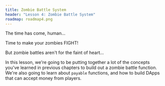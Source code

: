 ```yaml
---
title: Zombie Battle System
header: "Lesson 4: Zombie Battle System"
roadmap: roadmap4.png
---
```


The time has come, human...

Time to make your zombies FIGHT!

But zombie battles aren't for the faint of heart...

In this lesson, we're going to be putting together a lot of the concepts you've learned in previous chapters to build out a zombie battle function. We're also going to learn about `payable` functions, and how to build DApps that can accept money from players.
